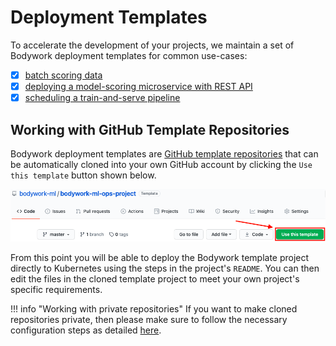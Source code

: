 # Deployment Templates

To accelerate the development of your projects, we maintain a set of Bodywork deployment templates for common use-cases:

* [x] [batch scoring data](https://github.com/bodywork-ml/bodywork-batch-job-project)
* [x] [deploying a model-scoring microservice with REST API](https://github.com/bodywork-ml/bodywork-serve-model-project)
* [x] [scheduling a train-and-serve pipeline](https://github.com/bodywork-ml/bodywork-ml-pipeline-project)

## Working with GitHub Template Repositories

Bodywork deployment templates are [GitHub template repositories](https://docs.github.com/en/free-pro-team@latest/github/creating-cloning-and-archiving-repositories/creating-a-repository-from-a-template) that can be automatically cloned into your own GitHub account by clicking the `Use this template` button shown below.

![github_template_repo](images/github_template_project.png)

From this point you will be able to deploy the Bodywork template project directly to Kubernetes using the steps in the project's `README`. You can then edit the files in the cloned template project to meet your own project's specific requirements.

!!! info "Working with private repositories"
    If you want to make cloned repositories private, then please make sure to follow the necessary configuration steps as detailed [here](user_guide.md#working-with-private-git-repositories-using-ssh).
